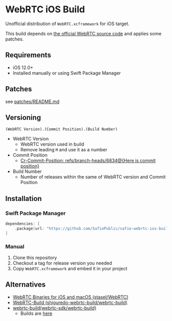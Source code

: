 WebRTC iOS Build
===

Unofficial distribution of `WebRTC.xcframework` for iOS target.

This build depends on [the official WebRTC source code](https://webrtc.googlesource.com/src/) and applies some patches.

## Requirements

- iOS 12.0+
- Installed manually or using Swift Package Manager

## Patches

see [patches/README.md](./patches/README.md)

## Versioning

```
(WebRTC Version).(Commit Position).(Build Number)
```

- WebRTC Version
  - WebRTC version used in build
  - Remove leading `M` and use it as a number
- Commit Position
  - [Cr-Commit-Position: refs/branch-heads/6834@{Here is commit position}](https://webrtc.googlesource.com/src/+/afaf497805cbb502da89991c2dcd783201efdd08)
- Build Number
  - Number of releases within the same of WebRTC version and Commit Position

## Installation
### Swift Package Manager

```swift
dependencies: [
    .package(url: "https://github.com/SafiePublic/safie-webrtc-ios-build.git", branch: "main")
]
```

### Manual

1. Clone this repository
1. Checkout a tag for release version you needed
1. Copy `WebRTC.xcframework` and embed it in your project

## Alternatives

- [WebRTC Binaries for iOS and macOS (stasel/WebRTC)](https://github.com/stasel/WebRTC)
- [WebRTC-Build (shiguredo-webrtc-build/webrtc-build)](https://github.com/shiguredo-webrtc-build/webrtc-build)
- [webrtc-build(webrtc-sdk/webrtc-build)](https://github.com/webrtc-sdk/webrtc-build)
    - Builds are [here](https://github.com/webrtc-sdk/Specs)
